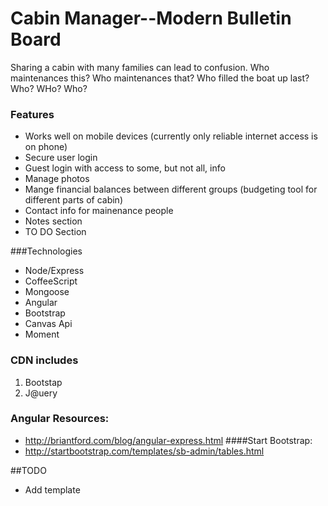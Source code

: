 # Cabin Manager--Modern Bulletin Board
Sharing a cabin with many families can lead to confusion. 
Who maintenances this? Who maintenances that? Who filled the boat up last? Who? WHo? Who?

### Features
* Works well on mobile devices (currently only reliable internet access is on phone)
* Secure user login
* Guest login with access to some, but not all, info
* Manage photos
* Mange financial balances between different groups (budgeting tool for different parts of cabin)
* Contact info for mainenance people
* Notes section
* TO DO Section

###Technologies
* Node/Express
* CoffeeScript
* Mongoose
* Angular
* Bootstrap
* Canvas Api
* Moment

### CDN includes
1. Bootstap
2. J@uery 


### Angular Resources:
* http://briantford.com/blog/angular-express.html
####Start Bootstrap: 
* http://startbootstrap.com/templates/sb-admin/tables.html

##TODO
* Add template 

